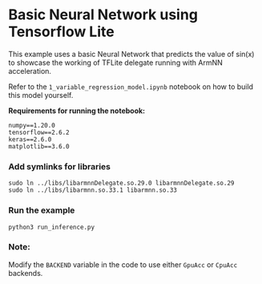 # Basic Neural Network using Tensorflow Lite
This example uses a basic Neural Network that predicts the value of sin(x) 
to showcase the working of TFLite delegate running with ArmNN acceleration.

Refer to the `1_variable_regression_model.ipynb` notebook on how to build this model yourself.

**Requirements for running the notebook:**

```
numpy==1.20.0
tensorflow==2.6.2
keras==2.6.0
matplotlib==3.6.0
```

### Add symlinks for libraries
```shell
sudo ln ../libs/libarmnnDelegate.so.29.0 libarmnnDelegate.so.29
sudo ln ../libs/libarmnn.so.33.1 libarmnn.so.33
```

### Run the example
```shell
python3 run_inference.py
```

### Note:
Modify the `BACKEND` variable in the code to use either `GpuAcc` or `CpuAcc` backends.
